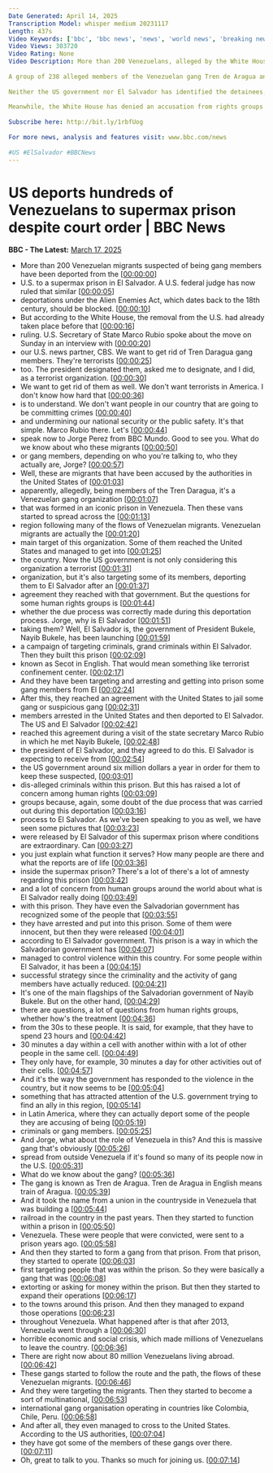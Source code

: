 ```yaml
---
Date Generated: April 14, 2025
Transcription Model: whisper medium 20231117
Length: 437s
Video Keywords: ['bbc', 'bbc news', 'news', 'world news', 'breaking news', 'us news', 'world', 'america', 'usa', 'usa news', 'india news']
Video Views: 303720
Video Rating: None
Video Description: More than 200 Venezuelans, alleged by the White House to be gang members, have been deported from the US to a super maximum-security prison in El Salvador, even as a US judge blocked the removals.
 
A group of 238 alleged members of the Venezuelan gang Tren de Aragua and 23 members of the international MS-13 gang were sent to the notorious Terrorism Confinement Center (Cecot).
 
Neither the US government nor El Salvador has identified the detainees, nor provided details of their alleged criminality or gang membership.
 
Meanwhile, the White House has denied an accusation from rights groups that it flouted due process by defying a judge's order while carrying out deportations at the weekend.
 
Subscribe here: http://bit.ly/1rbfUog
 
For more news, analysis and features visit: www.bbc.com/news
 
#US #ElSalvador #BBCNews
---
```


# US deports hundreds of Venezuelans to supermax prison despite court order | BBC News
**BBC - The Latest:** [March 17, 2025](https://www.youtube.com/watch?v=5H-sl6xaA9E)
*  More than 200 Venezuelan migrants suspected of being gang members have been deported from the [[00:00:00](https://www.youtube.com/watch?v=5H-sl6xaA9E&t=0.0s)]
*  U.S. to a supermax prison in El Salvador. A U.S. federal judge has now ruled that similar [[00:00:05](https://www.youtube.com/watch?v=5H-sl6xaA9E&t=5.36s)]
*  deportations under the Alien Enemies Act, which dates back to the 18th century, should be blocked. [[00:00:10](https://www.youtube.com/watch?v=5H-sl6xaA9E&t=10.72s)]
*  But according to the White House, the removal from the U.S. had already taken place before that [[00:00:16](https://www.youtube.com/watch?v=5H-sl6xaA9E&t=16.0s)]
*  ruling. U.S. Secretary of State Marco Rubio spoke about the move on Sunday in an interview with [[00:00:20](https://www.youtube.com/watch?v=5H-sl6xaA9E&t=20.240000000000002s)]
*  our U.S. news partner, CBS. We want to get rid of Tren Daragua gang members. They're terrorists [[00:00:25](https://www.youtube.com/watch?v=5H-sl6xaA9E&t=25.2s)]
*  too. The president designated them, asked me to designate, and I did, as a terrorist organization. [[00:00:30](https://www.youtube.com/watch?v=5H-sl6xaA9E&t=30.96s)]
*  We want to get rid of them as well. We don't want terrorists in America. I don't know how hard that [[00:00:36](https://www.youtube.com/watch?v=5H-sl6xaA9E&t=36.16s)]
*  is to understand. We don't want people in our country that are going to be committing crimes [[00:00:40](https://www.youtube.com/watch?v=5H-sl6xaA9E&t=40.64s)]
*  and undermining our national security or the public safety. It's that simple. Marco Rubio there. Let's [[00:00:44](https://www.youtube.com/watch?v=5H-sl6xaA9E&t=44.8s)]
*  speak now to Jorge Perez from BBC Mundo. Good to see you. What do we know about who these migrants [[00:00:50](https://www.youtube.com/watch?v=5H-sl6xaA9E&t=50.48s)]
*  or gang members, depending on who you're talking to, who they actually are, Jorge? [[00:00:57](https://www.youtube.com/watch?v=5H-sl6xaA9E&t=57.36s)]
*  Well, these are migrants that have been accused by the authorities in the United States of [[00:01:03](https://www.youtube.com/watch?v=5H-sl6xaA9E&t=63.68s)]
*  apparently, allegedly, being members of the Tren Daragua, it's a Venezuelan gang organization [[00:01:07](https://www.youtube.com/watch?v=5H-sl6xaA9E&t=67.84s)]
*  that was formed in an iconic prison in Venezuela. Then these vans started to spread across the [[00:01:13](https://www.youtube.com/watch?v=5H-sl6xaA9E&t=73.03999999999999s)]
*  region following many of the flows of Venezuelan migrants. Venezuelan migrants are actually the [[00:01:20](https://www.youtube.com/watch?v=5H-sl6xaA9E&t=80.0s)]
*  main target of this organization. Some of them reached the United States and managed to get into [[00:01:25](https://www.youtube.com/watch?v=5H-sl6xaA9E&t=85.52s)]
*  the country. Now the US government is not only considering this organization a terrorist [[00:01:31](https://www.youtube.com/watch?v=5H-sl6xaA9E&t=91.6s)]
*  organization, but it's also targeting some of its members, deporting them to El Salvador after an [[00:01:37](https://www.youtube.com/watch?v=5H-sl6xaA9E&t=97.44s)]
*  agreement they reached with that government. But the questions for some human rights groups is [[00:01:44](https://www.youtube.com/watch?v=5H-sl6xaA9E&t=104.8s)]
*  whether the due process was correctly made during this deportation process. Jorge, why is El Salvador [[00:01:51](https://www.youtube.com/watch?v=5H-sl6xaA9E&t=111.6s)]
*  taking them? Well, El Salvador is, the government of President Bukele, Nayib Bukele, has been launching [[00:01:59](https://www.youtube.com/watch?v=5H-sl6xaA9E&t=119.84s)]
*  a campaign of targeting criminals, grand criminals within El Salvador. Then they built this prison [[00:02:09](https://www.youtube.com/watch?v=5H-sl6xaA9E&t=129.84s)]
*  known as Secot in English. That would mean something like terrorist confinement center. [[00:02:17](https://www.youtube.com/watch?v=5H-sl6xaA9E&t=137.28s)]
*  And they have been targeting and arresting and getting into prison some gang members from El [[00:02:24](https://www.youtube.com/watch?v=5H-sl6xaA9E&t=144.96s)]
*  After this, they reached an agreement with the United States to jail some gang or suspicious gang [[00:02:31](https://www.youtube.com/watch?v=5H-sl6xaA9E&t=151.68s)]
*  members arrested in the United States and then deported to El Salvador. The US and El Salvador [[00:02:42](https://www.youtube.com/watch?v=5H-sl6xaA9E&t=162.16s)]
*  reached this agreement during a visit of the state secretary Marco Rubio in which he met Nayib Bukele, [[00:02:48](https://www.youtube.com/watch?v=5H-sl6xaA9E&t=168.64000000000001s)]
*  the president of El Salvador, and they agreed to do this. El Salvador is expecting to receive from [[00:02:54](https://www.youtube.com/watch?v=5H-sl6xaA9E&t=174.88s)]
*  the US government around six million dollars a year in order for them to keep these suspected, [[00:03:01](https://www.youtube.com/watch?v=5H-sl6xaA9E&t=181.44s)]
*  dis-alleged criminals within this prison. But this has raised a lot of concern among human rights [[00:03:09](https://www.youtube.com/watch?v=5H-sl6xaA9E&t=189.04s)]
*  groups because, again, some doubt of the due process that was carried out during this deportation [[00:03:16](https://www.youtube.com/watch?v=5H-sl6xaA9E&t=196.32s)]
*  process to El Salvador. As we've been speaking to you as well, we have seen some pictures that [[00:03:23](https://www.youtube.com/watch?v=5H-sl6xaA9E&t=203.04000000000002s)]
*  were released by El Salvador of this supermax prison where conditions are extraordinary. Can [[00:03:27](https://www.youtube.com/watch?v=5H-sl6xaA9E&t=207.68s)]
*  you just explain what function it serves? How many people are there and what the reports are of life [[00:03:36](https://www.youtube.com/watch?v=5H-sl6xaA9E&t=216.0s)]
*  inside the supermax prison? There's a lot of there's a lot of amnesty regarding this prison [[00:03:42](https://www.youtube.com/watch?v=5H-sl6xaA9E&t=222.48000000000002s)]
*  and a lot of concern from human groups around the world about what is El Salvador really doing [[00:03:49](https://www.youtube.com/watch?v=5H-sl6xaA9E&t=229.44s)]
*  with this prison. They have even the Salvadorian government has recognized some of the people that [[00:03:55](https://www.youtube.com/watch?v=5H-sl6xaA9E&t=235.28s)]
*  they have arrested and put into this prison. Some of them were innocent, but then they were released [[00:04:01](https://www.youtube.com/watch?v=5H-sl6xaA9E&t=241.2s)]
*  according to El Salvador government. This prison is a way in which the Salvadorian government has [[00:04:07](https://www.youtube.com/watch?v=5H-sl6xaA9E&t=247.52s)]
*  managed to control violence within this country. For some people within El Salvador, it has been a [[00:04:15](https://www.youtube.com/watch?v=5H-sl6xaA9E&t=255.52s)]
*  successful strategy since the criminality and the activity of gang members have actually reduced. [[00:04:21](https://www.youtube.com/watch?v=5H-sl6xaA9E&t=261.44s)]
*  It's one of the main flagships of the Salvadorian government of Nayib Bukele. But on the other hand, [[00:04:29](https://www.youtube.com/watch?v=5H-sl6xaA9E&t=269.6s)]
*  there are questions, a lot of questions from human rights groups, whether how's the treatment [[00:04:36](https://www.youtube.com/watch?v=5H-sl6xaA9E&t=276.64s)]
*  from the 30s to these people. It is said, for example, that they have to spend 23 hours and [[00:04:42](https://www.youtube.com/watch?v=5H-sl6xaA9E&t=282.96s)]
*  30 minutes a day within a cell with another within with a lot of other people in the same cell. [[00:04:49](https://www.youtube.com/watch?v=5H-sl6xaA9E&t=289.2s)]
*  They only have, for example, 30 minutes a day for other activities out of their cells. [[00:04:57](https://www.youtube.com/watch?v=5H-sl6xaA9E&t=297.59999999999997s)]
*  And it's the way the government has responded to the violence in the country, but it now seems to be [[00:05:04](https://www.youtube.com/watch?v=5H-sl6xaA9E&t=304.08000000000004s)]
*  something that has attracted attention of the U.S. government trying to find an ally in this region, [[00:05:14](https://www.youtube.com/watch?v=5H-sl6xaA9E&t=314.08000000000004s)]
*  in Latin America, where they can actually deport some of the people they are accusing of being [[00:05:19](https://www.youtube.com/watch?v=5H-sl6xaA9E&t=319.12s)]
*  criminals or gang members. [[00:05:25](https://www.youtube.com/watch?v=5H-sl6xaA9E&t=325.28000000000003s)]
*  And Jorge, what about the role of Venezuela in this? And this is massive gang that's obviously [[00:05:26](https://www.youtube.com/watch?v=5H-sl6xaA9E&t=326.48s)]
*  spread from outside Venezuela if it's found so many of its people now in the U.S. [[00:05:31](https://www.youtube.com/watch?v=5H-sl6xaA9E&t=331.67999999999995s)]
*  What do we know about the gang? [[00:05:36](https://www.youtube.com/watch?v=5H-sl6xaA9E&t=336.71999999999997s)]
*  The gang is known as Tren de Aragua. Tren de Aragua in English means train of Aragua. [[00:05:39](https://www.youtube.com/watch?v=5H-sl6xaA9E&t=339.44s)]
*  And it took the name from a union in the countryside in Venezuela that was building a [[00:05:44](https://www.youtube.com/watch?v=5H-sl6xaA9E&t=344.71999999999997s)]
*  railroad in the country in the past years. Then they started to function within a prison in [[00:05:50](https://www.youtube.com/watch?v=5H-sl6xaA9E&t=350.88s)]
*  Venezuela. These were people that were convicted, were sent to a prison years ago. [[00:05:58](https://www.youtube.com/watch?v=5H-sl6xaA9E&t=358.0s)]
*  And then they started to form a gang from that prison. From that prison, they started to operate [[00:06:03](https://www.youtube.com/watch?v=5H-sl6xaA9E&t=363.04s)]
*  first targeting people that was within the prison. So they were basically a gang that was [[00:06:08](https://www.youtube.com/watch?v=5H-sl6xaA9E&t=368.56s)]
*  extorting or asking for money within the prison. But then they started to expand their operations [[00:06:17](https://www.youtube.com/watch?v=5H-sl6xaA9E&t=377.28s)]
*  to the towns around this prison. And then they managed to expand those operations [[00:06:23](https://www.youtube.com/watch?v=5H-sl6xaA9E&t=383.44s)]
*  throughout Venezuela. What happened after is that after 2013, Venezuela went through a [[00:06:30](https://www.youtube.com/watch?v=5H-sl6xaA9E&t=390.96s)]
*  horrible economic and social crisis, which made millions of Venezuelans to leave the country. [[00:06:36](https://www.youtube.com/watch?v=5H-sl6xaA9E&t=396.8s)]
*  There are right now about 80 million Venezuelans living abroad. [[00:06:42](https://www.youtube.com/watch?v=5H-sl6xaA9E&t=402.88s)]
*  These gangs started to follow the route and the path, the flows of these Venezuelan migrants. [[00:06:46](https://www.youtube.com/watch?v=5H-sl6xaA9E&t=406.56s)]
*  And they were targeting the migrants. Then they started to become a sort of multinational, [[00:06:53](https://www.youtube.com/watch?v=5H-sl6xaA9E&t=413.44s)]
*  international gang organisation operating in countries like Colombia, Chile, Peru. [[00:06:58](https://www.youtube.com/watch?v=5H-sl6xaA9E&t=418.24s)]
*  And after all, they even managed to cross to the United States. According to the US authorities, [[00:07:04](https://www.youtube.com/watch?v=5H-sl6xaA9E&t=424.16s)]
*  they have got some of the members of these gangs over there. [[00:07:11](https://www.youtube.com/watch?v=5H-sl6xaA9E&t=431.12s)]
*  Oh, great to talk to you. Thanks so much for joining us. [[00:07:14](https://www.youtube.com/watch?v=5H-sl6xaA9E&t=434.24s)]
